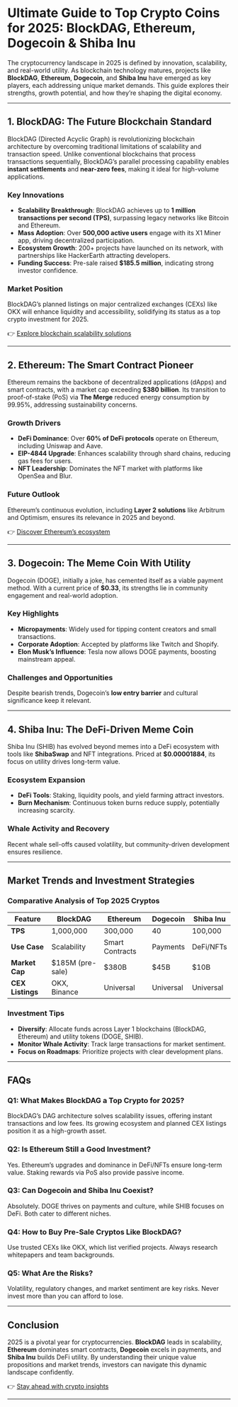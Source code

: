 # Ultimate Guide to Top Crypto Coins for 2025: BlockDAG, Ethereum, Dogecoin & Shiba Inu  

The cryptocurrency landscape in 2025 is defined by innovation, scalability, and real-world utility. As blockchain technology matures, projects like **BlockDAG**, **Ethereum**, **Dogecoin**, and **Shiba Inu** have emerged as key players, each addressing unique market demands. This guide explores their strengths, growth potential, and how they’re shaping the digital economy.  

---

## 1. BlockDAG: The Future Blockchain Standard  

BlockDAG (Directed Acyclic Graph) is revolutionizing blockchain architecture by overcoming traditional limitations of scalability and transaction speed. Unlike conventional blockchains that process transactions sequentially, BlockDAG’s parallel processing capability enables **instant settlements** and **near-zero fees**, making it ideal for high-volume applications.  

### Key Innovations  
- **Scalability Breakthrough**: BlockDAG achieves up to **1 million transactions per second (TPS)**, surpassing legacy networks like Bitcoin and Ethereum.  
- **Mass Adoption**: Over **500,000 active users** engage with its X1 Miner app, driving decentralized participation.  
- **Ecosystem Growth**: 200+ projects have launched on its network, with partnerships like HackerEarth attracting developers.  
- **Funding Success**: Pre-sale raised **$185.5 million**, indicating strong investor confidence.  

### Market Position  
BlockDAG’s planned listings on major centralized exchanges (CEXs) like OKX will enhance liquidity and accessibility, solidifying its status as a top crypto investment for 2025.  

👉 [Explore blockchain scalability solutions](https://bit.ly/okx-bonus)  

---

## 2. Ethereum: The Smart Contract Pioneer  

Ethereum remains the backbone of decentralized applications (dApps) and smart contracts, with a market cap exceeding **$380 billion**. Its transition to proof-of-stake (PoS) via **The Merge** reduced energy consumption by 99.95%, addressing sustainability concerns.  

### Growth Drivers  
- **DeFi Dominance**: Over **60% of DeFi protocols** operate on Ethereum, including Uniswap and Aave.  
- **EIP-4844 Upgrade**: Enhances scalability through shard chains, reducing gas fees for users.  
- **NFT Leadership**: Dominates the NFT market with platforms like OpenSea and Blur.  

### Future Outlook  
Ethereum’s continuous evolution, including **Layer 2 solutions** like Arbitrum and Optimism, ensures its relevance in 2025 and beyond.  

👉 [Discover Ethereum’s ecosystem](https://bit.ly/okx-bonus)  

---

## 3. Dogecoin: The Meme Coin With Utility  

Dogecoin (DOGE), initially a joke, has cemented itself as a viable payment method. With a current price of **$0.33**, its strengths lie in community engagement and real-world adoption.  

### Key Highlights  
- **Micropayments**: Widely used for tipping content creators and small transactions.  
- **Corporate Adoption**: Accepted by platforms like Twitch and Shopify.  
- **Elon Musk’s Influence**: Tesla now allows DOGE payments, boosting mainstream appeal.  

### Challenges and Opportunities  
Despite bearish trends, Dogecoin’s **low entry barrier** and cultural significance keep it relevant.  

---

## 4. Shiba Inu: The DeFi-Driven Meme Coin  

Shiba Inu (SHIB) has evolved beyond memes into a DeFi ecosystem with tools like **ShibaSwap** and NFT integrations. Priced at **$0.00001884**, its focus on utility drives long-term value.  

### Ecosystem Expansion  
- **DeFi Tools**: Staking, liquidity pools, and yield farming attract investors.  
- **Burn Mechanism**: Continuous token burns reduce supply, potentially increasing scarcity.  

### Whale Activity and Recovery  
Recent whale sell-offs caused volatility, but community-driven development ensures resilience.  

---

## Market Trends and Investment Strategies  

### Comparative Analysis of Top 2025 Cryptos  

| Feature              | BlockDAG       | Ethereum     | Dogecoin     | Shiba Inu    |  
|----------------------|----------------|--------------|--------------|--------------|  
| **TPS**              | 1,000,000      | 300,000      | 40           | 100,000      |  
| **Use Case**         | Scalability    | Smart Contracts| Payments    | DeFi/NFTs    |  
| **Market Cap**       | $185M (pre-sale)| $380B       | $45B         | $10B         |  
| **CEX Listings**     | OKX, Binance   | Universal    | Universal    | Universal    |  

### Investment Tips  
- **Diversify**: Allocate funds across Layer 1 blockchains (BlockDAG, Ethereum) and utility tokens (DOGE, SHIB).  
- **Monitor Whale Activity**: Track large transactions for market sentiment.  
- **Focus on Roadmaps**: Prioritize projects with clear development plans.  

---

## FAQs  

### Q1: What Makes BlockDAG a Top Crypto for 2025?  
BlockDAG’s DAG architecture solves scalability issues, offering instant transactions and low fees. Its growing ecosystem and planned CEX listings position it as a high-growth asset.  

### Q2: Is Ethereum Still a Good Investment?  
Yes. Ethereum’s upgrades and dominance in DeFi/NFTs ensure long-term value. Staking rewards via PoS also provide passive income.  

### Q3: Can Dogecoin and Shiba Inu Coexist?  
Absolutely. DOGE thrives on payments and culture, while SHIB focuses on DeFi. Both cater to different niches.  

### Q4: How to Buy Pre-Sale Cryptos Like BlockDAG?  
Use trusted CEXs like OKX, which list verified projects. Always research whitepapers and team backgrounds.  

### Q5: What Are the Risks?  
Volatility, regulatory changes, and market sentiment are key risks. Never invest more than you can afford to lose.  

---

## Conclusion  

2025 is a pivotal year for cryptocurrencies. **BlockDAG** leads in scalability, **Ethereum** dominates smart contracts, **Dogecoin** excels in payments, and **Shiba Inu** builds DeFi utility. By understanding their unique value propositions and market trends, investors can navigate this dynamic landscape confidently.  

👉 [Stay ahead with crypto insights](https://bit.ly/okx-bonus)  

---  
